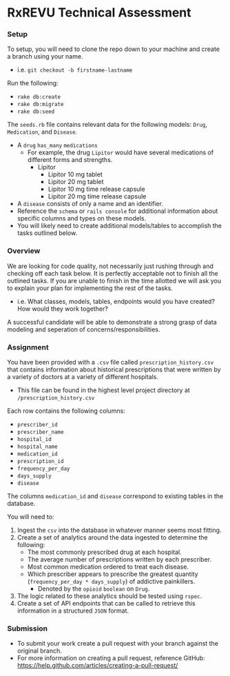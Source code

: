 # RxREVU Technical Assessment

### Setup

To setup, you will need to clone the repo down to your machine and create a branch using your name.
* i.e. `git checkout -b firstname-lastname`

Run the following:

* `rake db:create`
* `rake db:migrate`
* `rake db:seed`

The `seeds.rb` file contains relevant data for the following models: `Drug`, `Medication`, and `Disease`.
* A `drug` `has_many` `medications`
    * For example, the drug `Lipitor` would have several medications of different forms and strengths.
        * Lipitor
            * Lipitor 10 mg tablet
            * Lipitor 20 mg tablet
            * Lipitor 10 mg time release capsule
            * Lipitor 20 mg time release capsule
* A `disease` consists of only a name and an identifier.
* Reference the `schema` or `rails console` for additional information about specific columns and types on these models.
* You will likely need to create additional models/tables to accomplish the tasks outlined below. 

### Overview
We are looking for code quality, not necessarily just rushing through and checking off each task below. It is perfectly acceptable not to finish all the outlined tasks. If you are unable to finish in the time allotted we will ask you to explain your plan for implementing the rest of the tasks.
* i.e. What classes, models, tables, endpoints would you have created? How would they work together?

A successful candidate will be able to demonstrate a strong grasp of data modeling and seperation of concerns/responsibilities.

### Assignment

You have been provided with a `.csv` file called `prescription_history.csv` that contains information about historical prescriptions that were written by a variety of doctors at a variety of different hospitals.
* This file can be found in the highest level project directory at `/prescription_history.csv` 

Each row contains the following columns:
* `prescriber_id`
* `prescriber_name`
* `hospital_id`
* `hospital_name`
* `medication_id`
* `prescription_id`
* `frequency_per_day`
* `days_supply`
* `disease`

The columns `medication_id` and `disease` correspond to existing tables in the database. 

You will need to:

1. Ingest the `csv` into the database in whatever manner seems most fitting.
2.  Create a set of analytics around the data ingested to determine the following:
    * The most commonly prescribed drug at each hospital.
    * The average number of prescriptions written by each prescriber.
    * Most common medication ordered to treat each disease.
    * Which prescriber appears to prescribe the greatest quantity (`frequency_per_day * days_supply`) of addictive painkillers.
        * Denoted by the `opioid` `boolean` on `Drug`.
3. The logic related to these analytics should be tested using `rspec`.
4. Create a set of API endpoints that can be called to retrieve this information in a structured `JSON` format.

### Submission
* To submit your work create a pull request with your branch against the original branch.
* For more information on creating a pull request, reference GitHub: https://help.github.com/articles/creating-a-pull-request/











